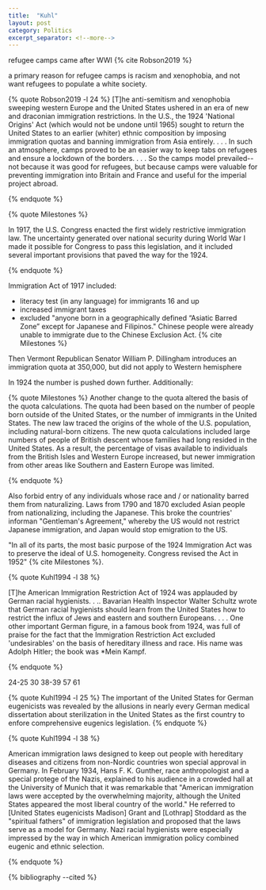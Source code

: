 ```yaml
---
title:  "Kuhl"
layout: post
category: Politics
excerpt_separator: <!--more-->
---
```


refugee camps came after WWI {% cite Robson2019 %}

a primary reason for refugee camps is racism and xenophobia, and not want refugees to populate a white society. 

{% quote Robson2019 -l 24 %}
[T]he anti-semitism and xenophobia sweeping western Europe and the United States ushered in an era of new and draconian immigration restrictions. In the U.S., the 1924 'National Origins' Act (which would not be undone until 1965) sought to return the United States to an earlier (whiter) ethnic composition by imposing immigration quotas and banning immigration from Asia entirely. . . . In such an atmosphere, camps proved to be an easier way to keep tabs on refugees and ensure a lockdown of the borders. . . . So the camps model prevailed--not because it was good for refugees, but because camps were valuable for preventing immigration into Britain and France and useful for the imperial project abroad.

{% endquote %}

{% quote Milestones %}

In 1917, the U.S. Congress enacted the first widely restrictive immigration law. The uncertainty generated over national security during World War I made it possible for Congress to pass this legislation, and it included several important provisions that paved the way for the 1924.

{% endquote %}

Immigration Act of 1917 included:

- literacy test (in any language) for immigrants 16 and up
- increased immigrant taxes
- excluded "anyone born in a geographically defined “Asiatic Barred Zone” except for Japanese and Filipinos." Chinese people were already unable to immigrate due to the Chinese Exclusion Act. {% cite Milestones %}

Then Vermont Republican Senator William P. Dillingham introduces an immigration quota at 350,000, but did not apply to Western hemisphere

In 1924 the number is pushed down further. Additionally:

{% quote Milestones %}
Another change to the quota altered the basis of the quota calculations. The quota had been based on the number of people born outside of the United States, or the number of immigrants in the United States. The new law traced the origins of the whole of the U.S. population, including natural-born citizens. The new quota calculations included large numbers of people of British descent whose families had long resided in the United States. As a result, the percentage of visas available to individuals from the British Isles and Western Europe increased, but newer immigration from other areas like Southern and Eastern Europe was limited.

{% endquote %}

Also forbid entry of any individuals whose race and / or nationality barred them from naturalizing. Laws from 1790 and 1870 excluded Asian people from nationalizing, including the Japanese. This broke the countries' informan "Gentleman's Agreement," whereby the US would not restrict Japanese immigration, and Japan would stop emigration to the US. 

"In all of its parts, the most basic purpose of the 1924 Immigration Act was to preserve the ideal of U.S. homogeneity. Congress revised the Act in 1952" {% cite Milestones %}.

{% quote Kuhl1994 -l 38 %}

[T]he American Immigration Restriction Act of 1924 was applauded by German racial hygienists. . .. Bavarian Health Inspector Walter Schultz wrote that German racial hygienists should learn from the United States how to restrict the influx of Jews and eastern and southern Europeans. . . . One other important German figure, in a famous book from 1924, was full of praise for the fact that the Immigration Restriction Act excluded 'undesirables' on the basis of hereditary illness and race. His name was Adolph Hitler; the book was *Mein Kampf.

{% endquote %}

24-25 30 38-39 57 61

{% quote Kuhl1994 -l 25 %}
The important of the United States for German eugenicists was revealed by the allusions in nearly every German medical dissertation about sterilization in the United States as the first country to enfore comprehensive eugenics legislation.
{% endquote %}

{% quote Kuhl1994 -l 38 %}

American immigration laws designed to keep out people with hereditary diseases and citizens from non-Nordic countries won special approval in Germany. In February 1934, Hans F. K. Gunther, race anthropologist and a special protege of the Nazis, explained to his audience in a crowded hall at the University of Munich that it was remarkable that "American immigration laws were accepted by the overwhelming majority, although the United States appeared the most liberal country of the world." He referred to [United States eugenicists Madison] Grant and [Lothrap] Stoddard as the "spiritual fathers" of immigration legislation and proposed that the laws serve as a model for Germany. Nazi racial hygienists were especially impressed by the way in which American immigration policy combined eugenic and ethnic selection.

{% endquote %}

{% bibliography --cited %}
